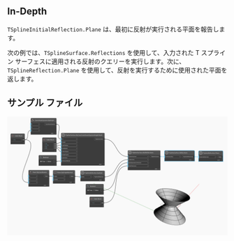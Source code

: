 ## In-Depth
`TSplineInitialReflection.Plane` は、最初に反射が実行される平面を報告します。

次の例では、`TSplineSurface.Reflections` を使用して、入力された T スプライン サーフェスに適用される反射のクエリーを実行します。次に、`TSplineReflection.Plane` を使用して、反射を実行するために使用された平面を返します。

## サンプル ファイル

![Example](./Autodesk.DesignScript.Geometry.TSpline.TSplineReflection.Plane_img.jpg)
